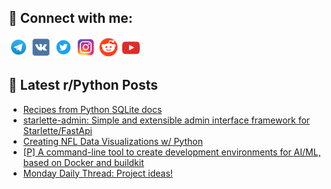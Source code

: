 ## 🔎 Connect with me:
[<img src="https://github.com/bullbesh/bullbesh/blob/main/images/Telegram.png" width="32" height="32" />](https://t.me/bullbesh)
[<img src="https://github.com/bullbesh/bullbesh/blob/main/images/VK.png" width="32" height="32" />](https://vk.com/bullbesh)
[<img src="https://github.com/bullbesh/bullbesh/blob/main/images/Twitter.png" width="32" height="32" />](https://twitter.com/bullbesh1)
[<img src="https://github.com/bullbesh/bullbesh/blob/main/images/Instagram.png" width="32" height="32" />](https://www.instagram.com/bullbesh)
[<img src="https://github.com/bullbesh/bullbesh/blob/main/images/Reddit.png" width="32" height="32" />](https://www.reddit.com/user/bullbesh)
[<img src="https://github.com/bullbesh/bullbesh/blob/main/images/YouTube.png" width="32" height="32" />](https://www.youtube.com/channel/UCtfjRs6uzgq5mfm8S06WTcg)

## 📕 Latest r/Python Posts
<!-- BLOG-POST-LIST:START -->
- [Recipes from Python SQLite docs](https://www.reddit.com/r/Python/comments/xc0g0b/recipes_from_python_sqlite_docs/)
- [starlette-admin: Simple and extensible admin interface framework for Starlette/FastApi](https://www.reddit.com/r/Python/comments/xbz8jd/starletteadmin_simple_and_extensible_admin/)
- [Creating NFL Data Visualizations w/ Python](https://www.reddit.com/r/Python/comments/xbz1wh/creating_nfl_data_visualizations_w_python/)
- [[P] A command-line tool to create development environments for AI/ML, based on Docker and buildkit](https://www.reddit.com/r/Python/comments/xbyqbv/p_a_commandline_tool_to_create_development/)
- [Monday Daily Thread: Project ideas!](https://www.reddit.com/r/Python/comments/xbxs9l/monday_daily_thread_project_ideas/)
<!-- BLOG-POST-LIST:END -->
